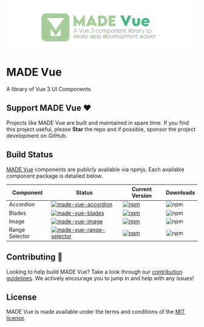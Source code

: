 <img src="assets/ProjectBanner.png" alt="MADE Vue project banner" />

# MADE Vue

A library of Vue 3 UI Components.

## Support MADE Vue ♥

Projects like MADE Vue are built and maintained in spare time. If you find this project useful, please **Star** the repo and if possible, sponsor the project development on GitHub.

## Build Status

[MADE Vue](https://www.npmjs.com/~jamesmcroft) components are publicly available via npmjs. Each available component package is detailed below.

| Component | Status | Current Version | Downloads |
| ------ | ------ | ------ | ------ |
| Accordion | [![made-vue-accordion](https://github.com/MADE-Apps/MADE-Vue/actions/workflows/made-vue-accordion.yml/badge.svg)](https://github.com/MADE-Apps/MADE-Vue/actions/workflows/made-vue-accordion.yml) | [![npm](https://img.shields.io/npm/v/made-vue-accordion)](https://www.npmjs.com/package/made-vue-accordion) | ![npm](https://img.shields.io/npm/dt/made-vue-accordion) |
| Blades | [![made-vue-blades](https://github.com/MADE-Apps/MADE-Vue/actions/workflows/made-vue-blades.yml/badge.svg)](https://github.com/MADE-Apps/MADE-Vue/actions/workflows/made-vue-blades.yml) | [![npm](https://img.shields.io/npm/v/made-vue-blades)](https://www.npmjs.com/package/made-vue-blades) | ![npm](https://img.shields.io/npm/dt/made-vue-blades) |
| Image | [![made-vue-image](https://github.com/MADE-Apps/MADE-Vue/actions/workflows/made-vue-image.yml/badge.svg)](https://github.com/MADE-Apps/MADE-Vue/actions/workflows/made-vue-image.yml) | [![npm](https://img.shields.io/npm/v/made-vue-image)](https://www.npmjs.com/package/made-vue-image) | ![npm](https://img.shields.io/npm/dt/made-vue-image) |
| Range Selector | [![made-vue-range-selector](https://github.com/MADE-Apps/MADE-Vue/actions/workflows/made-vue-range-selector.yml/badge.svg)](https://github.com/MADE-Apps/MADE-Vue/actions/workflows/made-vue-range-selector.yml) | [![npm](https://img.shields.io/npm/v/made-vue-range-selector)](https://www.npmjs.com/package/made-vue-range-selector) | ![npm](https://img.shields.io/npm/dt/made-vue-range-selector) |

## Contributing 🚀

Looking to help build MADE Vue? Take a look through our [contribution guidelines](CONTRIBUTING.md). We actively encourage you to jump in and help with any issues!

## License

MADE Vue is made available under the terms and conditions of the [MIT license](LICENSE).
